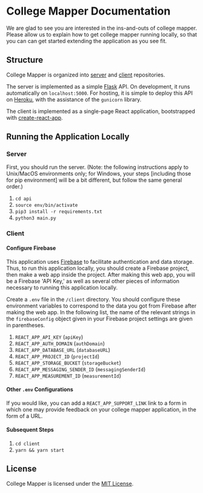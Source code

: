 # College Mapper Documentation

We are glad to see you are interested in the ins-and-outs of college mapper. Please allow us to explain how to get college mapper running locally, so that you can can get started extending the application as you see fit.

## Structure

College Mapper is organized into [server](https://github.com/TAMS-Open-Source/college-mapper-api) and [client](https://github.com/TAMS-Open-Source/college-mapper-client) repositories.

The server is implemented as a simple [Flask](https://flask.palletsprojects.com/en/1.1.x/) API. On development, it runs automatically on `localhost:5000`. For hosting, it is simple to deploy this API on [Heroku](https://www.heroku.com/), with the assistance of the `gunicorn` library. 

The client is implemented as a single-page React application, bootstrapped with [create-react-app](https://create-react-app.dev/). 

## Running the Application Locally

### Server

First, you should run the server. (Note: the following instructions apply to Unix/MacOS environments only; for Windows, your steps [including those for pip environment] will be a bit different, but follow the same general order.)

1. `cd api`
2. `source env/bin/activate`
3. `pip3 install -r requirements.txt`
4. `python3 main.py`

### Client

#### Configure Firebase

This application uses [Firebase](https://firebase.google.com/) to facilitate authentication and data storage. Thus, to run this application locally, you should create a Firebase project, then make a web app inside the project. After making this web app, you will be a Firebase 'API Key,' as well as several other pieces of information necessary to running this application locally. 

Create a `.env` file in the `/client` directory. You should configure these environment variables to correspond to the data you got from Firebase after making the web app. In the following list, the name of the relevant strings in the `firebaseConfig` object given in your Firebase project settings are given in parentheses.

1. `REACT_APP_API_KEY` (`apiKey`)
2. `REACT_APP_AUTH_DOMAIN` (`authDomain`)
3. `REACT_APP_DATABASE_URL` (`databaseURL`)
4. `REACT_APP_PROJECT_ID` (`projectId`)
5. `REACT_APP_STORAGE_BUCKET` (`storageBucket`)
6. `REACT_APP_MESSAGING_SENDER_ID` (`messagingSenderId`)
7. `REACT_APP_MEASUREMENT_ID` (`measurementId`)

#### Other `.env` Configurations

If you would like, you can add a `REACT_APP_SUPPORT_LINK` link to a form in which one may provide feedback on your college mapper application, in the form of a URL.

#### Subsequent Steps

1. `cd client`
2. `yarn && yarn start`

## License

College Mapper is licensed under the [MIT License](https://opensource.org/licenses/MIT).
